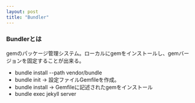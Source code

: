 ```yaml
---
layout: post
title: "Bundler"
---
```


### Bundlerとは

gemのパッケージ管理システム。ローカルにgemをインストールし、gemバージョンを固定することが出来る。

- bundle install --path vendor/bundle
- bundle init -> 設定ファイルGemfileを作成。
- bundle install -> Gemfileに記述されたgemをインストール
- bundle exec jekyll server
